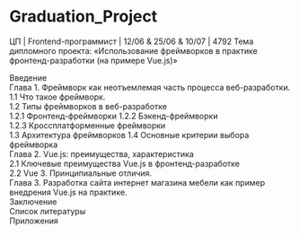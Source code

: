 # Graduation_Project

ЦП | Frontend-программист | 12/06 & 25/06 & 10/07 | 4792
Тема дипломного проекта: 
«Использование фреймворков в практике фронтенд-разработки 
(на примере Vue.js)»

Введение	
Глава 1. Фреймворк как неотъемлемая часть процесса веб-разработки.	
1.1	Что такое фреймворк.	
1.2	Типы фреймворков в веб-разработке	
1.2.1	Фронтенд-фреймворки	
1.2.2	Бэкенд-фреймворки	
1.2.3	Кроссплатформенные фреймворки	
1.3	Архитектура фреймворков	
1.4	Основные критерии выбора фреймворка 	
Глава 2. Vue.js: преимущества, характеристика	
2.1	Ключевые преимущества Vue.js в фронтенд-разработке	
2.2	Vue 3. Принципиальные отличия.	
Глава 3.  Разработка сайта интернет магазина мебели как пример внедрения Vue.js на практике.	                       
Заключение	
Список литературы	
Приложения	

